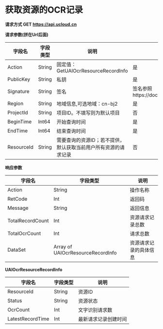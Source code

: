 

# 获取资源的OCR记录

**请求方式 GET https://api.ucloud.cn**

**请求参数(拼在Url后面)**

| 字段名 | 字段类型 | 说明 | 是否必须 |
| ------ | -------- | ---- | -------- |
| Action | String | 固定值：GetUAIOcrResourceRecordInfo | 是 |
| PublicKey | String | 私钥 | 是 |
| Signature | String | 签名 | 签名参照https://docs.ucloud.cn/api/summary/signature |
| Region | String | 地域信息,可选地域：cn-bj2 | 是 |
| ProjectId | String | 项目ID。不填写则为默认项目 | 否 |
| BeginTime | Int64 | 开始查询时间 | 是 |
| EndTime | Int64 | 结束查询时间 | 是 |
| ResourceId | String | 需要查询的资源ID；若不提供，默认获取当前用户所有资源的请求记录 | 否 |

**响应参数**

| 字段名 | 字段类型 | 说明 |
| ------ | -------- | ---- |
| Action | String | 操作名称 |
| RetCode | Int | 返回码|
| Message | String | 返回信息 |
| TotalRecordCount | Int | 资源请求记录总数 |
| TotalOcrCount | Int | 请求总数 |
| DataSet | Array of UAIOcrResourceRecordInfo | 资源请求记录的具体信息 |

**UAIOcrResourceRecordInfo**

| 字段名 | 字段类型 | 说明 |
| ------ | -------- | ---- |
| ResourceId | String | 资源ID |
| Status | String | 资源状态 |
| OcrCount | Int | 文字识别请求数 |
| LatestRecordTime | Int | 最新请求记录创建时间 |

